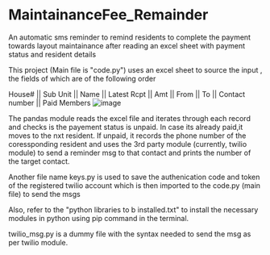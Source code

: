 # MaintainanceFee_Remainder
An automatic sms reminder to remind residents to complete the payment towards layout maintainance after reading an excel sheet with payment status and resident details

This project (Main file is "code.py") uses an excel sheet to source the input , the fields of which are of the following order

House#	|| Sub Unit ||	Name	|| Latest Rcpt	|| Amt	|| From ||	To	|| Contact number	|| Paid Members
![image](https://github.com/SujayJayakumar/MaintainanceFee_Remainder/assets/113993766/9262b297-d0e4-4ef6-bf1c-ef0bdcad00f8)

The pandas module reads the excel file and iterates through each record and checks is the payement status is unpaid. In case its already paid,it moves to the nxt resident.
If unpaid, it records the phone number of the coressponding resident and uses the 3rd party module (currently, twilio module) to send a reminder msg to that contact and prints the number of the target contact.

Another file name keys.py is used to save the authenication code and token of the registered twilio account which is then imported to the code.py (main file) to send the msgs

Also, refer to the "python libraries to b installed.txt" to install the necessary modules in python using pip command in the terminal.

twilio_msg.py is a dummy file with the syntax needed to send the msg as per twilio module.

